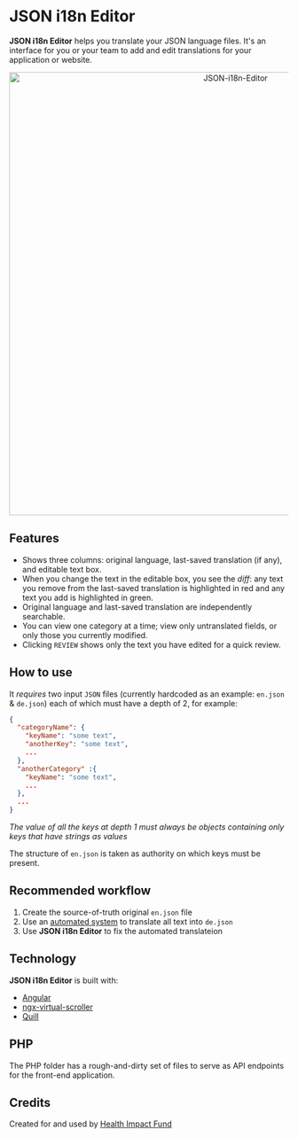 # JSON i18n Editor

**JSON i18n Editor** helps you translate your JSON language files. It's an interface for you or your team to add and edit translations for your application or website.

<p align="center">
  <img width="800" alt="JSON-i18n-Editor" src="https://user-images.githubusercontent.com/17264277/69726280-31ae7880-10ee-11ea-886a-e57c0c8106bc.png">
</p>

## Features

- Shows three columns: original language, last-saved translation (if any), and editable text box.
- When you change the text in the editable box, you see the _diff_: any text you remove from the last-saved translation is highlighted in red and any text you add is highlighted in green.
- Original language and last-saved translation are independently searchable.
- You can view one category at a time; view only untranslated fields, or only those you currently modified.
- Clicking `REVIEW` shows only the text you have edited for a quick review.

## How to use

It *requires* two input `JSON` files (currently hardcoded as an example: `en.json` & `de.json`) each of which must have a depth of 2, for example:
```JSON
{
  "categoryName": {
    "keyName": "some text",
    "anotherKey": "some text",
    ...
  },
  "anotherCategory" :{
    "keyName": "some text",
    ...
  },
  ...
}
```
_The value of all the keys at depth 1 must always be objects containing only keys that have strings as values_

The structure of `en.json` is taken as authority on which keys must be present.

## Recommended workflow

1. Create the source-of-truth original `en.json` file
2. Use an [automated system](https://www.npmjs.com/package/translate-json-object) to translate all text into `de.json`
3. Use **JSON i18n Editor** to fix the automated translateion

## Technology

**JSON i18n Editor** is built with:
- [Angular](https://angular.io/)
- [ngx-virtual-scroller](https://github.com/rintoj/ngx-virtual-scroller)
- [Quill](https://github.com/quilljs/quill)


## PHP

The PHP folder has a rough-and-dirty set of files to serve as API endpoints for the front-end application.

## Credits

Created for and used by [Health Impact Fund](https://healthimpactfund.org/)
